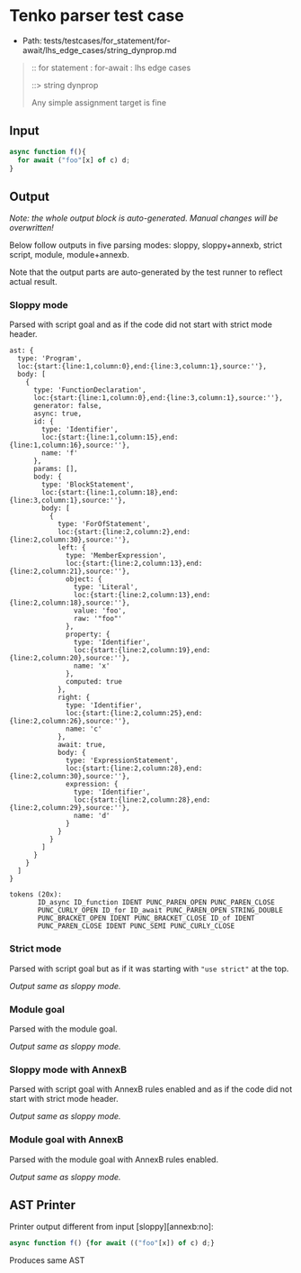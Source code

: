# Tenko parser test case

- Path: tests/testcases/for_statement/for-await/lhs_edge_cases/string_dynprop.md

> :: for statement : for-await : lhs edge cases
>
> ::> string dynprop
>
> Any simple assignment target is fine

## Input

`````js
async function f(){
  for await ("foo"[x] of c) d;
}
`````

## Output

_Note: the whole output block is auto-generated. Manual changes will be overwritten!_

Below follow outputs in five parsing modes: sloppy, sloppy+annexb, strict script, module, module+annexb.

Note that the output parts are auto-generated by the test runner to reflect actual result.

### Sloppy mode

Parsed with script goal and as if the code did not start with strict mode header.

`````
ast: {
  type: 'Program',
  loc:{start:{line:1,column:0},end:{line:3,column:1},source:''},
  body: [
    {
      type: 'FunctionDeclaration',
      loc:{start:{line:1,column:0},end:{line:3,column:1},source:''},
      generator: false,
      async: true,
      id: {
        type: 'Identifier',
        loc:{start:{line:1,column:15},end:{line:1,column:16},source:''},
        name: 'f'
      },
      params: [],
      body: {
        type: 'BlockStatement',
        loc:{start:{line:1,column:18},end:{line:3,column:1},source:''},
        body: [
          {
            type: 'ForOfStatement',
            loc:{start:{line:2,column:2},end:{line:2,column:30},source:''},
            left: {
              type: 'MemberExpression',
              loc:{start:{line:2,column:13},end:{line:2,column:21},source:''},
              object: {
                type: 'Literal',
                loc:{start:{line:2,column:13},end:{line:2,column:18},source:''},
                value: 'foo',
                raw: '"foo"'
              },
              property: {
                type: 'Identifier',
                loc:{start:{line:2,column:19},end:{line:2,column:20},source:''},
                name: 'x'
              },
              computed: true
            },
            right: {
              type: 'Identifier',
              loc:{start:{line:2,column:25},end:{line:2,column:26},source:''},
              name: 'c'
            },
            await: true,
            body: {
              type: 'ExpressionStatement',
              loc:{start:{line:2,column:28},end:{line:2,column:30},source:''},
              expression: {
                type: 'Identifier',
                loc:{start:{line:2,column:28},end:{line:2,column:29},source:''},
                name: 'd'
              }
            }
          }
        ]
      }
    }
  ]
}

tokens (20x):
       ID_async ID_function IDENT PUNC_PAREN_OPEN PUNC_PAREN_CLOSE
       PUNC_CURLY_OPEN ID_for ID_await PUNC_PAREN_OPEN STRING_DOUBLE
       PUNC_BRACKET_OPEN IDENT PUNC_BRACKET_CLOSE ID_of IDENT
       PUNC_PAREN_CLOSE IDENT PUNC_SEMI PUNC_CURLY_CLOSE
`````

### Strict mode

Parsed with script goal but as if it was starting with `"use strict"` at the top.

_Output same as sloppy mode._

### Module goal

Parsed with the module goal.

_Output same as sloppy mode._

### Sloppy mode with AnnexB

Parsed with script goal with AnnexB rules enabled and as if the code did not start with strict mode header.

_Output same as sloppy mode._

### Module goal with AnnexB

Parsed with the module goal with AnnexB rules enabled.

_Output same as sloppy mode._

## AST Printer

Printer output different from input [sloppy][annexb:no]:

````js
async function f() {for await (("foo"[x]) of c) d;}
````

Produces same AST
